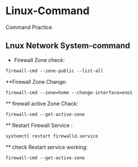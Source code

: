 # Linux-Command
Command Practice

## Lnux Network System-command

*  Firewall Zone check:

``firewall-cmd --zone-public --list-all``

**Firewall Zone Change:

``firewall-cmd --zone=home --change-interface=eno1``

** firewall active Zone Chack:

``firewall-cmd --get-active-zone``

** Restart Firewall Service :
 
 ``systemctl restart firewalld.service``
 
 ** check Restart service working:
 
 
 ``firewall-cmd --get-active-zone``
 
 
